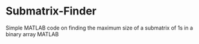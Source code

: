 # Submatrix-Finder
Simple MATLAB code on finding the maximum size of a submatrix of 1s in a binary array
MATLAB
